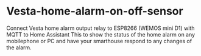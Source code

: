 # Vesta-home-alarm-on-off-sensor
Connect Vesta home alarm output relay to ESP8266 (WEMOS mini D1) with MQTT to Home Assistant
This to show the status of the home alarm on any mobilephone or PC and have your
smarthouse respond to any changes of the alarm.
